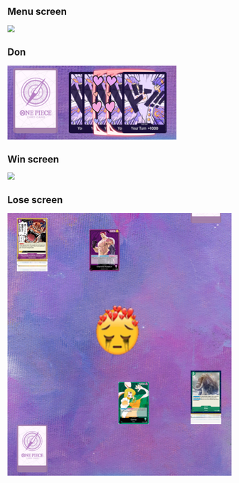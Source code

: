 ## Menu screen
<img src="menu.png"/>

## Don
<img src="don.png">

## Win screen
<img src="win_screen.png">

## Lose screen 
<img src="lose_screen.png">
